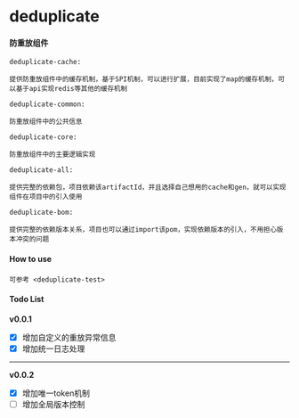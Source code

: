 # deduplicate
#### 防重放组件

`deduplicate-cache: `

    提供防重放组件中的缓存机制，基于SPI机制，可以进行扩展，目前实现了map的缓存机制，可以基于api实现redis等其他的缓存机制

`deduplicate-common: `

    防重放组件中的公共信息

`deduplicate-core: `

    防重放组件中的主要逻辑实现

`deduplicate-all: `

    提供完整的依赖包，项目依赖该artifactId，并且选择自己想用的cache和gen，就可以实现组件在项目中的引入使用

`deduplicate-bom: `

    提供完整的依赖版本关系，项目也可以通过import该pom，实现依赖版本的引入，不用担心版本冲突的问题

#### How to use
`可参考 <deduplicate-test>`

#### Todo List
**v0.0.1**
- [X] 增加自定义的重放异常信息
- [X] 增加统一日志处理
***
**v0.0.2**
- [X] 增加唯一token机制
- [ ] 增加全局版本控制